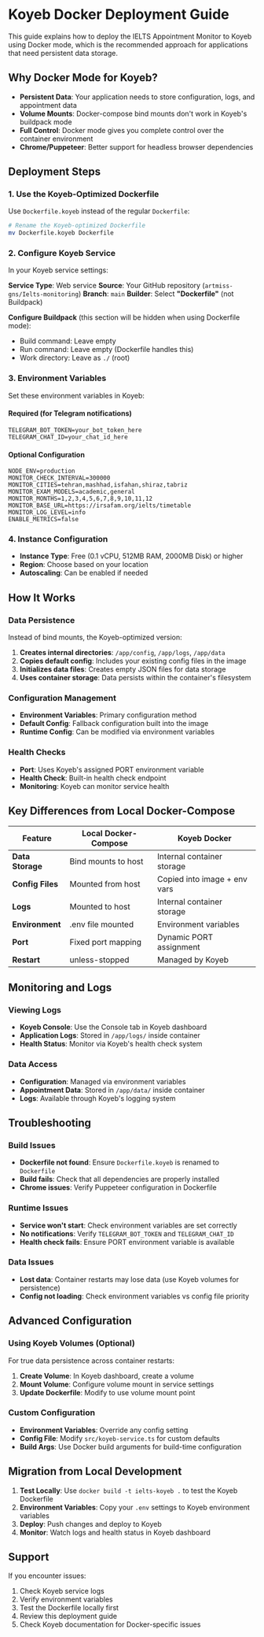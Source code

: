 # Koyeb Docker Deployment Guide

This guide explains how to deploy the IELTS Appointment Monitor to Koyeb using Docker mode, which is the recommended approach for applications that need persistent data storage.

## Why Docker Mode for Koyeb?

- **Persistent Data**: Your application needs to store configuration, logs, and appointment data
- **Volume Mounts**: Docker-compose bind mounts don't work in Koyeb's buildpack mode
- **Full Control**: Docker mode gives you complete control over the container environment
- **Chrome/Puppeteer**: Better support for headless browser dependencies

## Deployment Steps

### 1. Use the Koyeb-Optimized Dockerfile

Use `Dockerfile.koyeb` instead of the regular `Dockerfile`:

```bash
# Rename the Koyeb-optimized Dockerfile
mv Dockerfile.koyeb Dockerfile
```

### 2. Configure Koyeb Service

In your Koyeb service settings:

**Service Type**: Web service
**Source**: Your GitHub repository (`artmiss-gns/Ielts-monitoring`)
**Branch**: `main`
**Builder**: Select **"Dockerfile"** (not Buildpack)

**Configure Buildpack** (this section will be hidden when using Dockerfile mode):
- Build command: Leave empty
- Run command: Leave empty (Dockerfile handles this)
- Work directory: Leave as `./` (root)

### 3. Environment Variables

Set these environment variables in Koyeb:

#### Required (for Telegram notifications)
```
TELEGRAM_BOT_TOKEN=your_bot_token_here
TELEGRAM_CHAT_ID=your_chat_id_here
```

#### Optional Configuration
```
NODE_ENV=production
MONITOR_CHECK_INTERVAL=300000
MONITOR_CITIES=tehran,mashhad,isfahan,shiraz,tabriz
MONITOR_EXAM_MODELS=academic,general
MONITOR_MONTHS=1,2,3,4,5,6,7,8,9,10,11,12
MONITOR_BASE_URL=https://irsafam.org/ielts/timetable
MONITOR_LOG_LEVEL=info
ENABLE_METRICS=false
```

### 4. Instance Configuration

- **Instance Type**: Free (0.1 vCPU, 512MB RAM, 2000MB Disk) or higher
- **Region**: Choose based on your location
- **Autoscaling**: Can be enabled if needed

## How It Works

### Data Persistence
Instead of bind mounts, the Koyeb-optimized version:

1. **Creates internal directories**: `/app/config`, `/app/logs`, `/app/data`
2. **Copies default config**: Includes your existing config files in the image
3. **Initializes data files**: Creates empty JSON files for data storage
4. **Uses container storage**: Data persists within the container's filesystem

### Configuration Management
- **Environment Variables**: Primary configuration method
- **Default Config**: Fallback configuration built into the image
- **Runtime Config**: Can be modified via environment variables

### Health Checks
- **Port**: Uses Koyeb's assigned PORT environment variable
- **Health Check**: Built-in health check endpoint
- **Monitoring**: Koyeb can monitor service health

## Key Differences from Local Docker-Compose

| Feature | Local Docker-Compose | Koyeb Docker |
|---------|---------------------|--------------|
| **Data Storage** | Bind mounts to host | Internal container storage |
| **Config Files** | Mounted from host | Copied into image + env vars |
| **Logs** | Mounted to host | Internal container storage |
| **Environment** | .env file mounted | Environment variables |
| **Port** | Fixed port mapping | Dynamic PORT assignment |
| **Restart** | unless-stopped | Managed by Koyeb |

## Monitoring and Logs

### Viewing Logs
- **Koyeb Console**: Use the Console tab in Koyeb dashboard
- **Application Logs**: Stored in `/app/logs/` inside container
- **Health Status**: Monitor via Koyeb's health check system

### Data Access
- **Configuration**: Managed via environment variables
- **Appointment Data**: Stored in `/app/data/` inside container
- **Logs**: Available through Koyeb's logging system

## Troubleshooting

### Build Issues
- **Dockerfile not found**: Ensure `Dockerfile.koyeb` is renamed to `Dockerfile`
- **Build fails**: Check that all dependencies are properly installed
- **Chrome issues**: Verify Puppeteer configuration in Dockerfile

### Runtime Issues
- **Service won't start**: Check environment variables are set correctly
- **No notifications**: Verify `TELEGRAM_BOT_TOKEN` and `TELEGRAM_CHAT_ID`
- **Health check fails**: Ensure PORT environment variable is available

### Data Issues
- **Lost data**: Container restarts may lose data (use Koyeb volumes for persistence)
- **Config not loading**: Check environment variables vs config file priority

## Advanced Configuration

### Using Koyeb Volumes (Optional)
For true data persistence across container restarts:

1. **Create Volume**: In Koyeb dashboard, create a volume
2. **Mount Volume**: Configure volume mount in service settings
3. **Update Dockerfile**: Modify to use volume mount point

### Custom Configuration
- **Environment Variables**: Override any config setting
- **Config File**: Modify `src/koyeb-service.ts` for custom defaults
- **Build Args**: Use Docker build arguments for build-time configuration

## Migration from Local Development

1. **Test Locally**: Use `docker build -t ielts-koyeb .` to test the Koyeb Dockerfile
2. **Environment Variables**: Copy your `.env` settings to Koyeb environment variables
3. **Deploy**: Push changes and deploy to Koyeb
4. **Monitor**: Watch logs and health status in Koyeb dashboard

## Support

If you encounter issues:
1. Check Koyeb service logs
2. Verify environment variables
3. Test the Dockerfile locally first
4. Review this deployment guide
5. Check Koyeb documentation for Docker-specific issues
